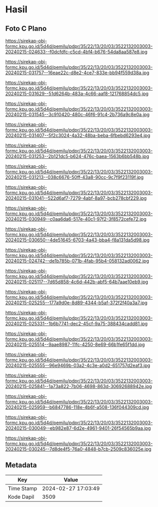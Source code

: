 # Hasil

## Foto C Plano

https://sirekap-obj-formc.kpu.go.id/5d4d/pemilu/pdpr/35/22/13/20/03/3522132003003-20240215-024633--f0dcfdfc-c5cd-4bf4-b676-54da8aa587e8.jpg

https://sirekap-obj-formc.kpu.go.id/5d4d/pemilu/pdpr/35/22/13/20/03/3522132003003-20240215-031757--16eae22c-d8e2-4ce7-833e-bb94f559d38a.jpg

https://sirekap-obj-formc.kpu.go.id/5d4d/pemilu/pdpr/35/22/13/20/03/3522132003003-20240215-031629--51d6264b-483a-4c66-aaf8-121768854dc5.jpg

https://sirekap-obj-formc.kpu.go.id/5d4d/pemilu/pdpr/35/22/13/20/03/3522132003003-20240215-031545--3c910420-480c-46f6-91c4-2b736a9c8e0a.jpg

https://sirekap-obj-formc.kpu.go.id/5d4d/pemilu/pdpr/35/22/13/20/03/3522132003003-20240215-031407--5f2c3024-4a32-48ba-beba-6fbebd6293e4.jpg

https://sirekap-obj-formc.kpu.go.id/5d4d/pemilu/pdpr/35/22/13/20/03/3522132003003-20240215-031253--2b121dc5-b624-476c-baea-1563b6bb548b.jpg

https://sirekap-obj-formc.kpu.go.id/5d4d/pemilu/pdpr/35/22/13/20/03/3522132003003-20240215-031213--038c6676-50ff-43a8-90cc-9c7f9f23119f.jpg

https://sirekap-obj-formc.kpu.go.id/5d4d/pemilu/pdpr/35/22/13/20/03/3522132003003-20240215-031041--522d6af7-7279-4abf-8a97-bcb278cbf229.jpg

https://sirekap-obj-formc.kpu.go.id/5d4d/pemilu/pdpr/35/22/13/20/03/3522132003003-20240215-030949--c0aa6da6-517e-40c1-97f2-3f8572cefe72.jpg

https://sirekap-obj-formc.kpu.go.id/5d4d/pemilu/pdpr/35/22/13/20/03/3522132003003-20240215-030650--4de51645-6703-4a43-bba4-f8a131da5d98.jpg

https://sirekap-obj-formc.kpu.go.id/5d4d/pemilu/pdpr/35/22/13/20/03/3522132003003-20240215-024742--de1b785b-071b-4fab-95b4-058132ad0062.jpg

https://sirekap-obj-formc.kpu.go.id/5d4d/pemilu/pdpr/35/22/13/20/03/3522132003003-20240215-025117--7d65d858-4c6d-442b-abf5-64b7aae10eb9.jpg

https://sirekap-obj-formc.kpu.go.id/5d4d/pemilu/pdpr/35/22/13/20/03/3522132003003-20240215-025255--177a9d0e-8d89-4344-b5af-372f2f40a3a7.jpg

https://sirekap-obj-formc.kpu.go.id/5d4d/pemilu/pdpr/35/22/13/20/03/3522132003003-20240215-025331--1b6b7741-dec2-45cf-9a75-388434cadd81.jpg

https://sirekap-obj-formc.kpu.go.id/5d4d/pemilu/pdpr/35/22/13/20/03/3522132003003-20240215-025514--9aae8987-11fc-4250-8e69-66b1fe65f1dd.jpg

https://sirekap-obj-formc.kpu.go.id/5d4d/pemilu/pdpr/35/22/13/20/03/3522132003003-20240215-025555--96e9469b-03a2-4c3e-a0d2-651757d2eaf3.jpg

https://sirekap-obj-formc.kpu.go.id/5d4d/pemilu/pdpr/35/22/13/20/03/3522132003003-20240215-025841--1a73a822-7b06-4698-863d-30692688942e.jpg

https://sirekap-obj-formc.kpu.go.id/5d4d/pemilu/pdpr/35/22/13/20/03/3522132003003-20240215-025959--b6847786-118e-4b6f-a508-136f044309cd.jpg

https://sirekap-obj-formc.kpu.go.id/5d4d/pemilu/pdpr/35/22/13/20/03/3522132003003-20240215-030049--eb982e87-6d2e-4961-9401-26f54565b9aa.jpg

https://sirekap-obj-formc.kpu.go.id/5d4d/pemilu/pdpr/35/22/13/20/03/3522132003003-20240215-030245--7d8de4f5-76a0-4848-b7cb-2509c836025e.jpg


## Metadata

| Key        | Value               |
| ---------- | ------------------- |
| Time Stamp | 2024-02-27 17:03:49 |
| Kode Dapil | 3509                |




